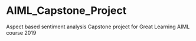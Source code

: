 # AIML_Capstone_Project
Aspect based sentiment analysis Capstone project for Great Learning AIML course 2019
